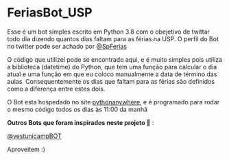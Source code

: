 # FeriasBot_USP

Esse é um bot simples escrito em Python 3.8 com o obejetivo de twittar todo dia dizendo quantos dias faltam para as férias na USP. 
O perfil do Bot no twitter pode ser achado por [@SpFerias](https://twitter.com/SpFerias)

O código que utilizei pode se encontrado aqui, e é muito simples pois utiliza a biblioteca (datetime) do Python, que tem uma função para calcular o dia atual e uma função em que eu coloco manualmente a data de término das aulas. Consequentemente os dias que faltam para as férias são definidos como a diferença entre estes dois.

O Bot esta hospedado no site [pythonanywhere](https://www.pythonanywhere.com), e é programado para rodar o mesmo código todos os dias às 11:00 da manhã

**Outros Bots que foram inspirados neste projeto :robot:** :

[@vestunicampBOT](https://twitter.com/vestunicampBOT)

Aproveitem :)
